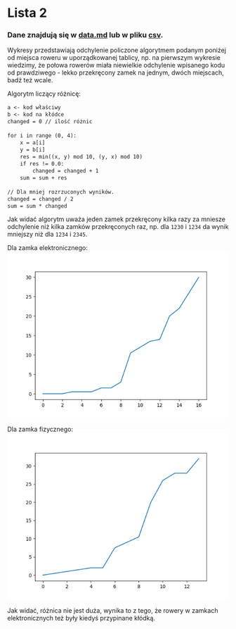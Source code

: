 # Lista 2

### Dane znajdują się w [data.md](./data.md) lub w pliku [csv](./tabe.csv).

Wykresy przedstawiają odchylenie policzone algorytmem podanym poniżej od miejsca roweru w uporządkowanej tablicy, np. na pierwszym wykresie wiedzimy, że połowa rowerów miała niewielkie odchylenie wpisanego kodu od prawdziwego - lekko przekręcony zamek na jednym, dwóch miejscach, badź też wcale.

Algorytm liczący różnicę:
```
a <- kod właściwy
b <- kod na kłódce
changed = 0 // ilość różnic

for i in range (0, 4):
	x = a[i]
	y = b[i]
	res = min((x, y) mod 10, (y, x) mod 10)
	if res != 0.0:
	    changed = changed + 1
	sum = sum + res

// Dla mniej rozrzuconych wyników.
changed = changed / 2
sum = sum * changed
```

Jak widać algorytm uważa jeden zamek przekręcony kilka razy za mniesze odchylenie niż kilka zamków przekręconych raz, np. dla `1230` i `1234` da wynik mniejszy niż dla `1234` i `2345`.

Dla zamka elektronicznego: 
![E.png](./E.png)

Dla zamka fizycznego: 
![K.png](./K.png)

Jak widać, różnica nie jest duża, wynika to z tego, że rowery w zamkach elektronicznych też były kiedyś przypinane kłódką.
